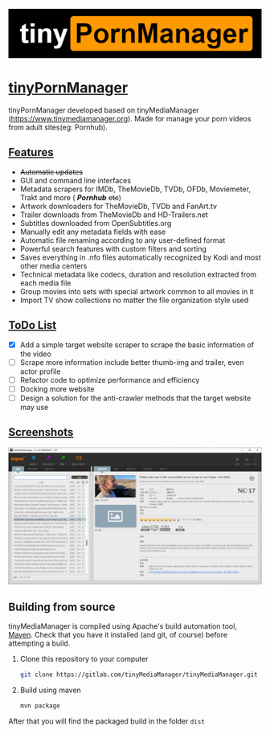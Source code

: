 ![movies01](resources/image/logo.png)


# [tinyPornManager][1]

tinyPornManager developed based on tinyMediaManager (https://www.tinymediamanager.org). Made for manage your porn videos from adult sites(eg: Pornhub).

## [Features][4]

- ~~Automatic updates~~
- GUI and command line interfaces
- Metadata scrapers for IMDb, TheMovieDb, TVDb, OFDb, Moviemeter, Trakt and more ( ***Pornhub*** ~~etc~~)
- Artwork downloaders for TheMovieDb, TVDb and FanArt.tv
- Trailer downloads from TheMovieDb and HD-Trailers.net
- Subtitles downloaded from OpenSubtitles.org
- Manually edit any metadata fields with ease
- Automatic file renaming according to any user-defined format
- Powerful search features with custom filters and sorting
- Saves everything in .nfo files automatically recognized by Kodi and most other media centers
- Technical metadata like codecs, duration and resolution extracted from each media file
- Group movies into sets with special artwork common to all movies in it
- Import TV show collections no matter the file organization style used

## [ToDo List][5]

- [x] Add a simple target website scraper to scrape the basic information of the video
- [ ] Scrape more information include better thumb-img and trailer, even actor profile 
- [ ] Refactor code to optimize performance and efficiency
- [ ] Docking more website
- [ ] Design a solution for the anti-crawler methods that the target website may use

## [Screenshots][13]

![movies01](resources/image/1.PNG)

## Building from source

tinyMediaManager is compiled using Apache's build automation tool, [Maven][15]. Check that you have it installed (and git, of course) before attempting a build.

1. Clone this repository to your computer

   ```bash
   git clone https://gitlab.com/tinyMediaManager/tinyMediaManager.git
   ```

1. Build using maven

   ```bash
   mvn package
   ```

After that you will find the packaged build in the folder `dist`

[1]: https://www.tinymediamanager.org
[4]: https://www.tinymediamanager.org/features/
[5]: https://www.tinymediamanager.org/download/
[6]: https://www.tinymediamanager.org/download/prerelease
[7]: https://www.tinymediamanager.org/download/nightly-build
[8]: https://www.java.com/en/download/manual.jsp
[9]: https://openjdk.java.net/install/
[10]: /changelog.txt
[11]: https://www.tinymediamanager.org/blog/
[12]: https://www.tinymediamanager.org/changelog/
[13]: https://www.tinymediamanager.org/screenshots/
[14]: /CONTRIBUTING.md
[15]: https://maven.apache.org/

